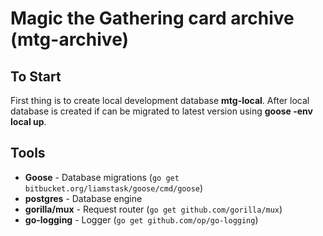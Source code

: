 Magic the Gathering card archive (mtg-archive)
================================================

To Start
--------
First thing is to create local development database **mtg-local**. After local database
is created if can be migrated to latest version using **goose -env local up**.

Tools
-----

* **Goose** - Database migrations (`go get bitbucket.org/liamstask/goose/cmd/goose`)
* **postgres** - Database engine
* **gorilla/mux** - Request router (`go get github.com/gorilla/mux`)
* **go-logging** - Logger (`go get github.com/op/go-logging`)
